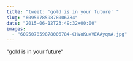 ```yaml
---
title: "tweet: 'gold is in your future' "
slug: "609507859878006784"
date: "2015-06-12T23:49:32+00:00"
images:
  - "609507859878006784-CHVoKuxVEAAyqmA.jpg"
---
```

"gold is in your future" 